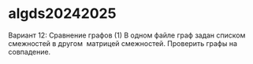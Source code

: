 # algds20242025
Вариант 12: Сравнение графов (1)
В одном файле граф задан списком смежностей в другом ­ матрицей смежностей.
Проверить графы на совпадение.
